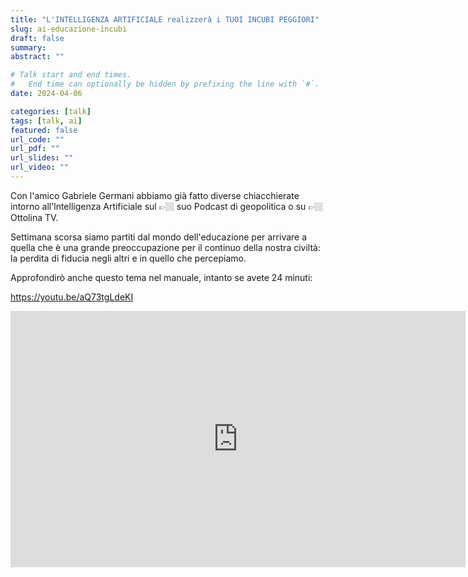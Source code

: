 ```yaml
---
title: "L'INTELLIGENZA ARTIFICIALE realizzerà i TUOI INCUBI PEGGIORI"
slug: ai-educazione-incubi
draft: false
summary: 
abstract: ""

# Talk start and end times.
#   End time can optionally be hidden by prefixing the line with `#`.
date: 2024-04-06

categories: [talk]
tags: [talk, ai]
featured: false
url_code: ""
url_pdf: ""
url_slides: ""
url_video: ""
---
```

Con l'amico Gabriele Germani abbiamo già fatto diverse chiacchierate intorno all’Intelligenza Artificiale sul 👉🏼 suo Podcast di geopolitica o su 👉🏼 Ottolina TV.

Settimana scorsa siamo partiti dal mondo dell'educazione per arrivare a quella che è una grande preoccupazione per il continuo della nostra civiltà: la perdita di fiducia negli altri e in quello che percepiamo.

Approfondirò anche questo tema nel manuale, intanto se avete 24 minuti:

<https://youtu.be/aQ73tgLdeKI>

<iframe width="728" height="410" src="https://www.youtube.com/embed/aQ73tgLdeKI" title="L&#39;INTELLIGENZA ARTIFICIALE realizzerà i TUOI INCUBI PEGGIORI" frameborder="0" allow="accelerometer; autoplay; clipboard-write; encrypted-media; gyroscope; picture-in-picture; web-share" referrerpolicy="strict-origin-when-cross-origin" allowfullscreen></iframe>

